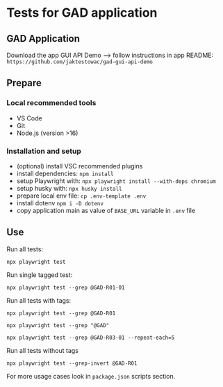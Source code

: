 # Tests for GAD application

## GAD Application

Download the app GUI API Demo --> follow instructions in app README: `https://github.com/jaktestowac/gad-gui-api-demo`

## Prepare

### Local recommended tools

- VS Code
- Git
- Node.js (version >16)

### Installation and setup

- (optional) install VSC recommended plugins
- install dependencies: `npm install`
- setup Playwright with: `npx playwright install --with-deps chromium`
- setup husky with: `npx husky install`
- prepare local env file: `cp .env-template .env`
- install dotenv `npm i -D dotenv`
- copy application main as value of `BASE_URL` variable in `.env` file

## Use

Run all tests:

```
npx playwright test
```

Run single tagged test:

```
npx playwright test --grep @GAD-R01-01
```

Run all tests with tags:

```
npx playwright test --grep @GAD-R01

npx playwright test --grep "@GAD"

npx playwright test --grep @GAD-R03-01 --repeat-each=5
```

Run all tests without tags

```
npx playwright test --grep-invert @GAD-R01
```

For more usage cases look in `package.json` scripts section.
